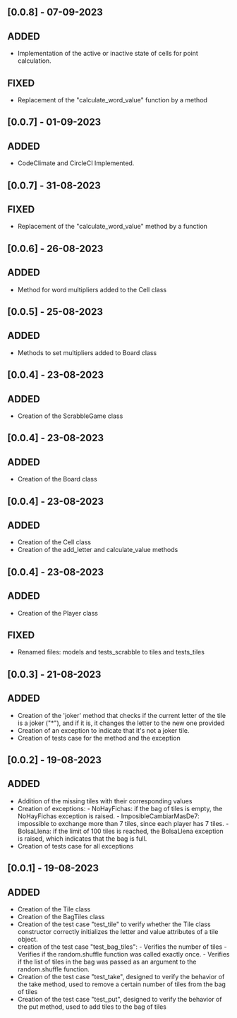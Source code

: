## [0.0.8] - 07-09-2023

## ADDED
 
 - Implementation of the active or inactive state of cells for point calculation.

 ## FIXED

 - Replacement of the "calculate_word_value" function by a method

## [0.0.7] - 01-09-2023

## ADDED
 
 - CodeClimate and CircleCI Implemented.

## [0.0.7] - 31-08-2023

## FIXED

- Replacement of the "calculate_word_value" method by a function

## [0.0.6] - 26-08-2023

## ADDED

- Method for word multipliers added to the Cell class

## [0.0.5] - 25-08-2023

## ADDED

- Methods to set multipliers added to Board class

## [0.0.4] - 23-08-2023

## ADDED

- Creation of the ScrabbleGame class

## [0.0.4] - 23-08-2023

## ADDED

- Creation of the Board class

## [0.0.4] - 23-08-2023

## ADDED

- Creation of the Cell class
- Creation of the add_letter and calculate_value methods

## [0.0.4] - 23-08-2023

## ADDED

- Creation of the Player class

## FIXED

- Renamed files: models and tests_scrabble to tiles and tests_tiles

## [0.0.3] - 21-08-2023

## ADDED

- Creation of the 'joker' method that checks if the current letter of the tile is a joker ("*"), and if it is, it changes the letter to the new one provided
- Creation of an exception to indicate that it's not a joker tile.
- Creation of tests case for the method and the exception

## [0.0.2] - 19-08-2023

## ADDED

- Addition of the missing tiles with their corresponding values
- Creation of exceptions:
            - NoHayFichas: if the bag of tiles is empty, the NoHayFichas exception is raised.
            - ImposibleCambiarMasDe7: impossible to exchange more than 7 tiles, since each player has 7 tiles.
            - BolsaLlena: if the limit of 100 tiles is reached, the BolsaLlena exception is raised, which indicates that the bag is full.
- Creation of tests case for all exceptions

## [0.0.1] - 19-08-2023

## ADDED

- Creation of the Tile class 
- Creation of the BagTiles class 
- Creation of the test case "test_tile" to verify whether the Tile class constructor correctly initializes the letter and value attributes of a tile object.
- creation of the test case "test_bag_tiles":
            - Verifies the number of tiles
            - Verifies if the random.shuffle function was called exactly once.
            - Verifies if the list of tiles in the bag was passed as an argument to the random.shuffle function.
- Creation of the test case "test_take", designed to verify the behavior of the take method, used to remove a certain number of tiles from the bag of tiles
- Creation of the test case "test_put", designed to verify the behavior of the put method, used to add tiles to the bag of tiles